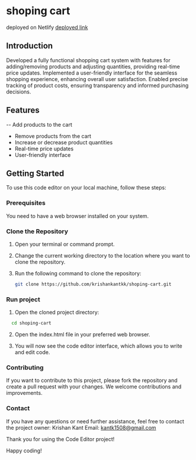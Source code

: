 # shoping cart

deployed on Netlify [deployed link](https://shoping-cart-krishan-kant.netlify.app/)


## Introduction


Developed a fully functional shopping cart system with features for adding/removing products and adjusting quantities, providing real-time price updates.
Implemented a user-friendly interface for the seamless shopping experience, enhancing overall user satisfaction.
Enabled precise tracking of product costs, ensuring transparency and informed purchasing decisions.

## Features

-- Add products to the cart
- Remove products from the cart
- Increase or decrease product quantities
- Real-time price updates
- User-friendly interface

## Getting Started

To use this code editor on your local machine, follow these steps:

### Prerequisites

You need to have a web browser installed on your system.

### Clone the Repository

1. Open your terminal or command prompt.

2. Change the current working directory to the location where you want to clone the repository.

3. Run the following command to clone the repository:

   ```bash
   git clone https://github.com/krishankantkk/shoping-cart.git

### Run project
1. Open the cloned project directory:

```bash
  cd shoping-cart
```

2. Open the index.html file in your preferred web browser.

3. You will now see the code editor interface, which allows you to write and edit code.

### Contributing

If you want to contribute to this project, please fork the repository and create a pull request with your changes. We welcome contributions and improvements.

### Contact
If you have any questions or need further assistance, feel free to contact the project owner:
Krishan Kant
Email: kantk1508@gmail.com

Thank you for using the Code Editor project!

Happy coding!


